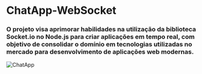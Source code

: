 # ChatApp-WebSocket
### O projeto visa aprimorar habilidades na utilização da biblioteca Socket.io no Node.js para criar aplicações em tempo real, com objetivo de consolidar o domínio em tecnologias utilizadas no mercado para desenvolvimento de aplicações web modernas.
![ChatApp](https://user-images.githubusercontent.com/99366584/229293259-aa61a3f2-fadf-4ca3-8a97-df717eccb8ba.gif)
